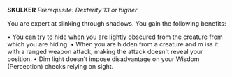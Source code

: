 __**SKULKER**__
*Prerequisite: Dexterity 13 or higher*

You are expert at slinking through shadows. You gain the following benefits:

• You can try to hide when you are lightly obscured from the creature from which you are hiding.
• When you are hidden from a creature and m iss it with a ranged weapon attack, making the attack doesn't reveal your position.
• Dim light doesn’t impose disadvantage on your Wisdom (Perception) checks relying on sight.